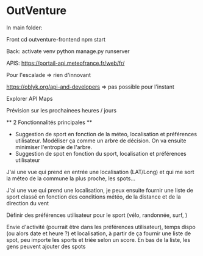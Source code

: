 # OutVenture
In main folder:

Front
cd outventure-frontend 
npm start

Back:
activate venv
python manage.py runserver

APIS:
https://portail-api.meteofrance.fr/web/fr/

Pour l'escalade => rien d'innovant

https://oblyk.org/api-and-developers => pas possible pour l'instant 

Explorer API Maps

Prévision sur les prochainees heures / jours 

** 2 Fonctionnalités principales **
- Suggestion de sport en fonction de la méteo, localisation et préférences utilisateur. Modéliser ça comme un arbre de décision. On va ensuite minimiser l'entropie de l'arbre.
- Suggestion de spot en fonction du sport, localisation et préférences utilisateur

J'ai une vue qui prend en entrée une localisation (LAT/Long) et qui me sort la méteo de la commune la plus proche, les spots...

J'ai une vue qui prend une localisation, je peux ensuite fournir une liste de sport classé en fonction des conditions météo, de la distance et de la direction du vent

Définir des préférences utilisateur pour le sport (vélo, randonnée, surf, )

Envie d'activité (pourrait être dans les préférences utilisateur), temps dispo (ou alors date et heure ?) et localisation, à partir de ça fournir une liste de spot, peu importe les sports et triée selon un score. En bas de la liste, les gens peuvent ajouter des spots

